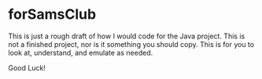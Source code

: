 # forSamsClub


This is just a rough draft of how I would code for the Java project. This is not a finished project, nor is it something you should copy. This is for you to look at, understand, and emulate as needed. 


Good Luck! 
